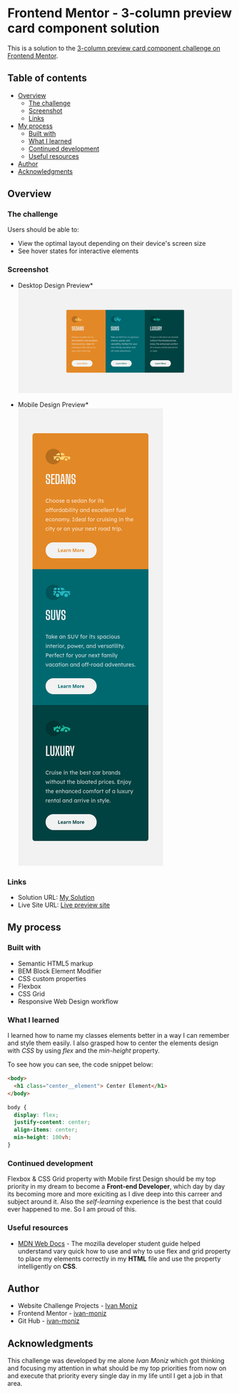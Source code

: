 # Frontend Mentor - 3-column preview card component solution

This is a solution to the [3-column preview card component challenge on Frontend Mentor](https://www.frontendmentor.io/solutions/3-column-card-preview-54BYzmfGZ).

## Table of contents

- [Overview](#overview)
  - [The challenge](#the-challenge)
  - [Screenshot](#screenshot)
  - [Links](#links)
- [My process](#my-process)
  - [Built with](#built-with)
  - [What I learned](#what-i-learned)
  - [Continued development](#continued-development)
  - [Useful resources](#useful-resources)
- [Author](#author)
- [Acknowledgments](#acknowledgments)

## Overview

### The challenge

Users should be able to:

- View the optimal layout depending on their device's screen size
- See hover states for interactive elements

### Screenshot

* Desktop Design Preview*
![Design preview for the 3-column preview card component coding challenge](./screenshots/screenshot_1.png)

* Mobile Design Preview*
![Mobile Design preview of 3-column card component coding challenge](./screenshots/screenshot_2.png)

### Links

- Solution URL: [My Solution](https://www.frontendmentor.io/solutions/3-column-card-preview-54BYzmfGZ)
- Live Site URL: [Live preview site](https://ivan-moniz.github.io/column_card/)

## My process

### Built with

- Semantic HTML5 markup
- BEM Block Element Modifier
- CSS custom properties
- Flexbox
- CSS Grid
- Responsive Web Design workflow

### What I learned

I learned how to name my classes elements better in a way I can remember and style them easily. 
I also grasped how to center the elements design with *CSS* by using *flex* and the *min-height* property.

To see how you can see, the code snippet below:

```html
<body>
  <h1 class="center__element"> Center Element</h1>   
</body>
```
```css
body {
  display: flex;
  justify-content: center;
  align-items: center;
  min-height: 100vh;
}
```

### Continued development

Flexbox & CSS Grid property with Mobile first Design should be my top priority in my dream 
to become a **Front-end Developer**, which day by day its becoming more and more exiciting as 
I dive deep into this carreer and subject around it. Also the *self-learning* experience is the
best that could ever happened to me. So I am proud of this. 

### Useful resources

- [MDN Web Docs](https://developer.mozilla.org/en-US/) - The mozilla developer student guide 
helped understand vary quick how to use and why to use flex and grid property to place my elements 
correctly in my **HTML** file and use the property intelligently on **CSS**.

## Author

- Website Challenge Projects - [Ivan Moniz](https://ivan-moniz.github.io/front-end-mentor-challenges)
- Frontend Mentor - [ivan-moniz](https://www.frontendmentor.io/profile/ivan-moniz)
- Git Hub - [ivan-moniz](https://github.com/ivan-moniz)


## Acknowledgments

This challenge was developed by me alone *Ivan Moniz* which got thinking and focusing my attention
in what should be my top priorities from now on and execute that priority every single day in my 
life until I get a job in that area.


